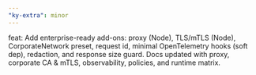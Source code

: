 ```yaml
---
"ky-extra": minor
---
```


feat: Add enterprise-ready add-ons: proxy (Node), TLS/mTLS (Node), CorporateNetwork preset, request id, minimal OpenTelemetry hooks (soft dep), redaction, and response size guard. Docs updated with proxy, corporate CA & mTLS, observability, policies, and runtime matrix.

